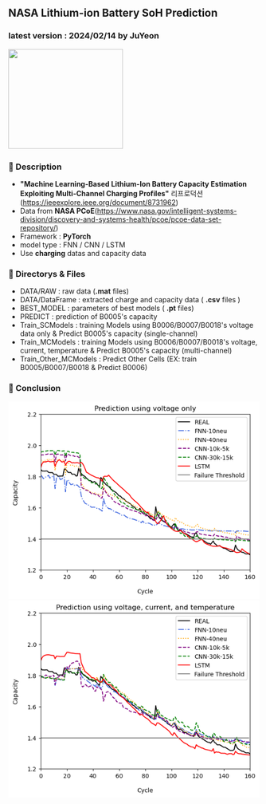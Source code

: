 ## NASA Lithium-ion Battery SoH Prediction
### latest version : 2024/02/14 by JuYeon

<img src="https://upload.wikimedia.org/wikipedia/commons/thumb/e/e5/NASA_logo.svg/2449px-NASA_logo.svg.png" width=230 height=200/>

### 📌 Description
- **"Machine Learning-Based Lithium-Ion Battery Capacity Estimation Exploiting Multi-Channel Charging Profiles"** 리프로덕션
(https://ieeexplore.ieee.org/document/8731962)
- Data from **NASA PCoE**(https://www.nasa.gov/intelligent-systems-division/discovery-and-systems-health/pcoe/pcoe-data-set-repository/)
- Framework : **PyTorch**
- model type : FNN / CNN / LSTM
- Use **charging** datas and capacity data


### 📌 Directorys & Files
- DATA/RAW : raw data (**.mat** files)
- DATA/DataFrame : extracted charge and capacity data ( **.csv** files )
- BEST_MODEL : parameters of best models ( **.pt** files)
- PREDICT : prediction of B0005's capacity
- Train_SCModels : training Models using B0006/B0007/B0018's voltage data only & Predict B0005's capacity (single-channel)
- Train_MCModels : training Models using B0006/B0007/B0018's voltage, current, temperature & Predict B0005's capacity (multi-channel)
- Train_Other_MCModels : Predict Other Cells (EX: train B0005/B0007/B0018 & Predict B0006)



### 📌 Conclusion
<img src="./output_1C.png">
<img src="./output_MC.png">
